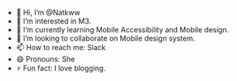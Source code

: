 - 👋 Hi, I’m @Natkww
- 👀 I’m interested in M3.
- 🌱 I’m currently learning Mobile Accessibility and Mobile design.
- 💞️ I’m looking to collaborate on Mobile design system.
- 📫 How to reach me: Slack
- 😄 Pronouns: She
- ⚡ Fun fact: I love blogging.

<!---
Natkww/Natkww is a ✨ special ✨ repository because its `README.md` (this file) appears on your GitHub profile.
You can click the Preview link to take a look at your changes.
--->
